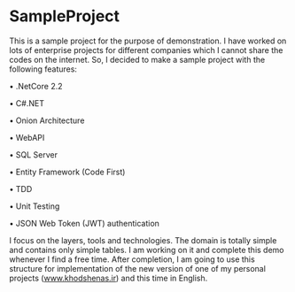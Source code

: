 # SampleProject
This is a sample project for the purpose of demonstration. 
I have worked on lots of enterprise projects for different companies which I cannot share the codes on the internet. 
So, I decided to make a sample project with the following features: 

• .NetCore 2.2

• C#.NET 

• Onion Architecture

• WebAPI 

• SQL Server 

• Entity Framework (Code First)

• TDD 

• Unit Testing

• JSON Web Token (JWT) authentication 



I focus on the layers, tools and technologies. 
The domain is totally simple and contains only simple tables. 
I am working on it and complete this demo whenever I find a free time. 
After completion, I am going to use this structure for implementation of the new version of one of my personal projects (www.khodshenas.ir) and this time in English.
